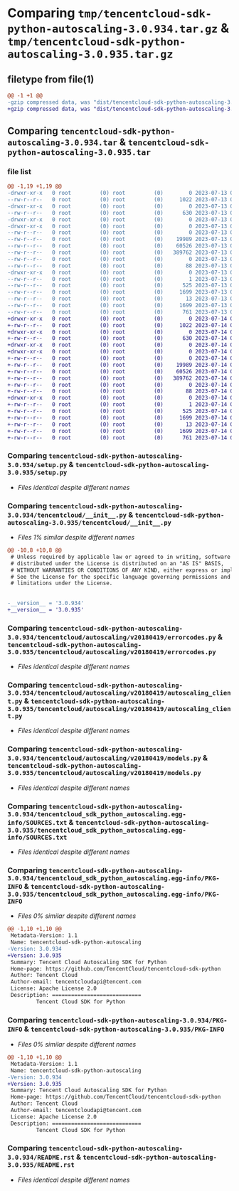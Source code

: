 # Comparing `tmp/tencentcloud-sdk-python-autoscaling-3.0.934.tar.gz` & `tmp/tencentcloud-sdk-python-autoscaling-3.0.935.tar.gz`

## filetype from file(1)

```diff
@@ -1 +1 @@
-gzip compressed data, was "dist/tencentcloud-sdk-python-autoscaling-3.0.934.tar", last modified: Thu Jul 13 00:15:14 2023, max compression
+gzip compressed data, was "dist/tencentcloud-sdk-python-autoscaling-3.0.935.tar", last modified: Fri Jul 14 00:16:50 2023, max compression
```

## Comparing `tencentcloud-sdk-python-autoscaling-3.0.934.tar` & `tencentcloud-sdk-python-autoscaling-3.0.935.tar`

### file list

```diff
@@ -1,19 +1,19 @@
-drwxr-xr-x   0 root         (0) root         (0)        0 2023-07-13 00:15:14.000000 tencentcloud-sdk-python-autoscaling-3.0.934/
--rw-r--r--   0 root         (0) root         (0)     1022 2023-07-13 00:15:14.000000 tencentcloud-sdk-python-autoscaling-3.0.934/setup.py
-drwxr-xr-x   0 root         (0) root         (0)        0 2023-07-13 00:15:14.000000 tencentcloud-sdk-python-autoscaling-3.0.934/tencentcloud/
--rw-r--r--   0 root         (0) root         (0)      630 2023-07-13 00:15:14.000000 tencentcloud-sdk-python-autoscaling-3.0.934/tencentcloud/__init__.py
-drwxr-xr-x   0 root         (0) root         (0)        0 2023-07-13 00:15:14.000000 tencentcloud-sdk-python-autoscaling-3.0.934/tencentcloud/autoscaling/
-drwxr-xr-x   0 root         (0) root         (0)        0 2023-07-13 00:15:14.000000 tencentcloud-sdk-python-autoscaling-3.0.934/tencentcloud/autoscaling/v20180419/
--rw-r--r--   0 root         (0) root         (0)        0 2023-07-13 00:15:14.000000 tencentcloud-sdk-python-autoscaling-3.0.934/tencentcloud/autoscaling/v20180419/__init__.py
--rw-r--r--   0 root         (0) root         (0)    19989 2023-07-13 00:15:14.000000 tencentcloud-sdk-python-autoscaling-3.0.934/tencentcloud/autoscaling/v20180419/errorcodes.py
--rw-r--r--   0 root         (0) root         (0)    60526 2023-07-13 00:15:14.000000 tencentcloud-sdk-python-autoscaling-3.0.934/tencentcloud/autoscaling/v20180419/autoscaling_client.py
--rw-r--r--   0 root         (0) root         (0)   389762 2023-07-13 00:15:14.000000 tencentcloud-sdk-python-autoscaling-3.0.934/tencentcloud/autoscaling/v20180419/models.py
--rw-r--r--   0 root         (0) root         (0)        0 2023-07-13 00:15:14.000000 tencentcloud-sdk-python-autoscaling-3.0.934/tencentcloud/autoscaling/__init__.py
--rw-r--r--   0 root         (0) root         (0)       88 2023-07-13 00:15:14.000000 tencentcloud-sdk-python-autoscaling-3.0.934/setup.cfg
-drwxr-xr-x   0 root         (0) root         (0)        0 2023-07-13 00:15:14.000000 tencentcloud-sdk-python-autoscaling-3.0.934/tencentcloud_sdk_python_autoscaling.egg-info/
--rw-r--r--   0 root         (0) root         (0)        1 2023-07-13 00:15:14.000000 tencentcloud-sdk-python-autoscaling-3.0.934/tencentcloud_sdk_python_autoscaling.egg-info/dependency_links.txt
--rw-r--r--   0 root         (0) root         (0)      525 2023-07-13 00:15:14.000000 tencentcloud-sdk-python-autoscaling-3.0.934/tencentcloud_sdk_python_autoscaling.egg-info/SOURCES.txt
--rw-r--r--   0 root         (0) root         (0)     1699 2023-07-13 00:15:14.000000 tencentcloud-sdk-python-autoscaling-3.0.934/tencentcloud_sdk_python_autoscaling.egg-info/PKG-INFO
--rw-r--r--   0 root         (0) root         (0)       13 2023-07-13 00:15:14.000000 tencentcloud-sdk-python-autoscaling-3.0.934/tencentcloud_sdk_python_autoscaling.egg-info/top_level.txt
--rw-r--r--   0 root         (0) root         (0)     1699 2023-07-13 00:15:14.000000 tencentcloud-sdk-python-autoscaling-3.0.934/PKG-INFO
--rw-r--r--   0 root         (0) root         (0)      761 2023-07-13 00:15:14.000000 tencentcloud-sdk-python-autoscaling-3.0.934/README.rst
+drwxr-xr-x   0 root         (0) root         (0)        0 2023-07-14 00:16:50.000000 tencentcloud-sdk-python-autoscaling-3.0.935/
+-rw-r--r--   0 root         (0) root         (0)     1022 2023-07-14 00:16:50.000000 tencentcloud-sdk-python-autoscaling-3.0.935/setup.py
+drwxr-xr-x   0 root         (0) root         (0)        0 2023-07-14 00:16:50.000000 tencentcloud-sdk-python-autoscaling-3.0.935/tencentcloud/
+-rw-r--r--   0 root         (0) root         (0)      630 2023-07-14 00:16:50.000000 tencentcloud-sdk-python-autoscaling-3.0.935/tencentcloud/__init__.py
+drwxr-xr-x   0 root         (0) root         (0)        0 2023-07-14 00:16:50.000000 tencentcloud-sdk-python-autoscaling-3.0.935/tencentcloud/autoscaling/
+drwxr-xr-x   0 root         (0) root         (0)        0 2023-07-14 00:16:50.000000 tencentcloud-sdk-python-autoscaling-3.0.935/tencentcloud/autoscaling/v20180419/
+-rw-r--r--   0 root         (0) root         (0)        0 2023-07-14 00:16:50.000000 tencentcloud-sdk-python-autoscaling-3.0.935/tencentcloud/autoscaling/v20180419/__init__.py
+-rw-r--r--   0 root         (0) root         (0)    19989 2023-07-14 00:16:50.000000 tencentcloud-sdk-python-autoscaling-3.0.935/tencentcloud/autoscaling/v20180419/errorcodes.py
+-rw-r--r--   0 root         (0) root         (0)    60526 2023-07-14 00:16:50.000000 tencentcloud-sdk-python-autoscaling-3.0.935/tencentcloud/autoscaling/v20180419/autoscaling_client.py
+-rw-r--r--   0 root         (0) root         (0)   389762 2023-07-14 00:16:50.000000 tencentcloud-sdk-python-autoscaling-3.0.935/tencentcloud/autoscaling/v20180419/models.py
+-rw-r--r--   0 root         (0) root         (0)        0 2023-07-14 00:16:50.000000 tencentcloud-sdk-python-autoscaling-3.0.935/tencentcloud/autoscaling/__init__.py
+-rw-r--r--   0 root         (0) root         (0)       88 2023-07-14 00:16:50.000000 tencentcloud-sdk-python-autoscaling-3.0.935/setup.cfg
+drwxr-xr-x   0 root         (0) root         (0)        0 2023-07-14 00:16:50.000000 tencentcloud-sdk-python-autoscaling-3.0.935/tencentcloud_sdk_python_autoscaling.egg-info/
+-rw-r--r--   0 root         (0) root         (0)        1 2023-07-14 00:16:50.000000 tencentcloud-sdk-python-autoscaling-3.0.935/tencentcloud_sdk_python_autoscaling.egg-info/dependency_links.txt
+-rw-r--r--   0 root         (0) root         (0)      525 2023-07-14 00:16:50.000000 tencentcloud-sdk-python-autoscaling-3.0.935/tencentcloud_sdk_python_autoscaling.egg-info/SOURCES.txt
+-rw-r--r--   0 root         (0) root         (0)     1699 2023-07-14 00:16:50.000000 tencentcloud-sdk-python-autoscaling-3.0.935/tencentcloud_sdk_python_autoscaling.egg-info/PKG-INFO
+-rw-r--r--   0 root         (0) root         (0)       13 2023-07-14 00:16:50.000000 tencentcloud-sdk-python-autoscaling-3.0.935/tencentcloud_sdk_python_autoscaling.egg-info/top_level.txt
+-rw-r--r--   0 root         (0) root         (0)     1699 2023-07-14 00:16:50.000000 tencentcloud-sdk-python-autoscaling-3.0.935/PKG-INFO
+-rw-r--r--   0 root         (0) root         (0)      761 2023-07-14 00:16:50.000000 tencentcloud-sdk-python-autoscaling-3.0.935/README.rst
```

### Comparing `tencentcloud-sdk-python-autoscaling-3.0.934/setup.py` & `tencentcloud-sdk-python-autoscaling-3.0.935/setup.py`

 * *Files identical despite different names*

### Comparing `tencentcloud-sdk-python-autoscaling-3.0.934/tencentcloud/__init__.py` & `tencentcloud-sdk-python-autoscaling-3.0.935/tencentcloud/__init__.py`

 * *Files 1% similar despite different names*

```diff
@@ -10,8 +10,8 @@
 # Unless required by applicable law or agreed to in writing, software
 # distributed under the License is distributed on an "AS IS" BASIS,
 # WITHOUT WARRANTIES OR CONDITIONS OF ANY KIND, either express or implied.
 # See the License for the specific language governing permissions and
 # limitations under the License.
 
 
-__version__ = '3.0.934'
+__version__ = '3.0.935'
```

### Comparing `tencentcloud-sdk-python-autoscaling-3.0.934/tencentcloud/autoscaling/v20180419/errorcodes.py` & `tencentcloud-sdk-python-autoscaling-3.0.935/tencentcloud/autoscaling/v20180419/errorcodes.py`

 * *Files identical despite different names*

### Comparing `tencentcloud-sdk-python-autoscaling-3.0.934/tencentcloud/autoscaling/v20180419/autoscaling_client.py` & `tencentcloud-sdk-python-autoscaling-3.0.935/tencentcloud/autoscaling/v20180419/autoscaling_client.py`

 * *Files identical despite different names*

### Comparing `tencentcloud-sdk-python-autoscaling-3.0.934/tencentcloud/autoscaling/v20180419/models.py` & `tencentcloud-sdk-python-autoscaling-3.0.935/tencentcloud/autoscaling/v20180419/models.py`

 * *Files identical despite different names*

### Comparing `tencentcloud-sdk-python-autoscaling-3.0.934/tencentcloud_sdk_python_autoscaling.egg-info/SOURCES.txt` & `tencentcloud-sdk-python-autoscaling-3.0.935/tencentcloud_sdk_python_autoscaling.egg-info/SOURCES.txt`

 * *Files identical despite different names*

### Comparing `tencentcloud-sdk-python-autoscaling-3.0.934/tencentcloud_sdk_python_autoscaling.egg-info/PKG-INFO` & `tencentcloud-sdk-python-autoscaling-3.0.935/tencentcloud_sdk_python_autoscaling.egg-info/PKG-INFO`

 * *Files 0% similar despite different names*

```diff
@@ -1,10 +1,10 @@
 Metadata-Version: 1.1
 Name: tencentcloud-sdk-python-autoscaling
-Version: 3.0.934
+Version: 3.0.935
 Summary: Tencent Cloud Autoscaling SDK for Python
 Home-page: https://github.com/TencentCloud/tencentcloud-sdk-python
 Author: Tencent Cloud
 Author-email: tencentcloudapi@tencent.com
 License: Apache License 2.0
 Description: ============================
         Tencent Cloud SDK for Python
```

### Comparing `tencentcloud-sdk-python-autoscaling-3.0.934/PKG-INFO` & `tencentcloud-sdk-python-autoscaling-3.0.935/PKG-INFO`

 * *Files 0% similar despite different names*

```diff
@@ -1,10 +1,10 @@
 Metadata-Version: 1.1
 Name: tencentcloud-sdk-python-autoscaling
-Version: 3.0.934
+Version: 3.0.935
 Summary: Tencent Cloud Autoscaling SDK for Python
 Home-page: https://github.com/TencentCloud/tencentcloud-sdk-python
 Author: Tencent Cloud
 Author-email: tencentcloudapi@tencent.com
 License: Apache License 2.0
 Description: ============================
         Tencent Cloud SDK for Python
```

### Comparing `tencentcloud-sdk-python-autoscaling-3.0.934/README.rst` & `tencentcloud-sdk-python-autoscaling-3.0.935/README.rst`

 * *Files identical despite different names*

